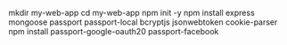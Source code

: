 mkdir my-web-app
cd my-web-app
npm init -y
npm install express mongoose passport passport-local bcryptjs jsonwebtoken cookie-parser
npm install passport-google-oauth20 passport-facebook